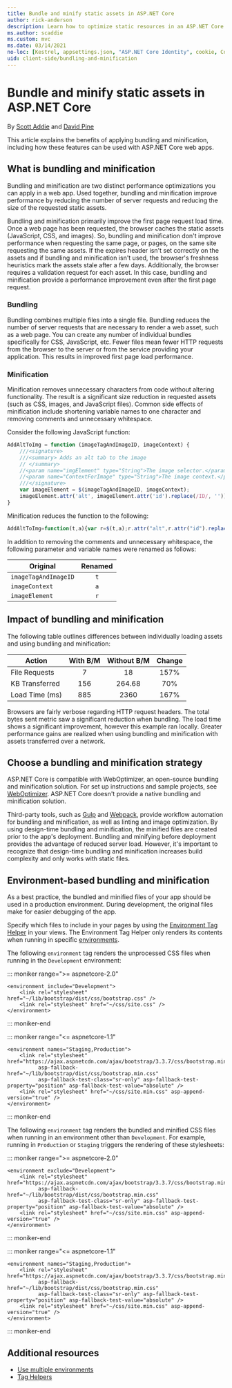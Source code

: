 ```yaml
---
title: Bundle and minify static assets in ASP.NET Core
author: rick-anderson
description: Learn how to optimize static resources in an ASP.NET Core web application by applying bundling and minification techniques.
ms.author: scaddie
ms.custom: mvc
ms.date: 03/14/2021
no-loc: [Kestrel, appsettings.json, "ASP.NET Core Identity", cookie, Cookie, Blazor, "Blazor Server", "Blazor WebAssembly", "Identity", "Let's Encrypt", Razor, SignalR]
uid: client-side/bundling-and-minification
---
```

# Bundle and minify static assets in ASP.NET Core

By [Scott Addie](https://twitter.com/Scott_Addie) and [David Pine](https://twitter.com/davidpine7)

This article explains the benefits of applying bundling and minification, including how these features can be used with ASP.NET Core web apps.

## What is bundling and minification

Bundling and minification are two distinct performance optimizations you can apply in a web app. Used together, bundling and minification improve performance by reducing the number of server requests and reducing the size of the requested static assets.

Bundling and minification primarily improve the first page request load time. Once a web page has been requested, the browser caches the static assets (JavaScript, CSS, and images). So, bundling and minification don't improve performance when requesting the same page, or pages, on the same site requesting the same assets. If the expires header isn't set correctly on the assets and if bundling and minification isn't used, the browser's freshness heuristics mark the assets stale after a few days. Additionally, the browser requires a validation request for each asset. In this case, bundling and minification provide a performance improvement even after the first page request.

### Bundling

Bundling combines multiple files into a single file. Bundling reduces the number of server requests that are necessary to render a web asset, such as a web page. You can create any number of individual bundles specifically for CSS, JavaScript, etc. Fewer files mean fewer HTTP requests from the browser to the server or from the service providing your application. This results in improved first page load performance.

### Minification

Minification removes unnecessary characters from code without altering functionality. The result is a significant size reduction in requested assets (such as CSS, images, and JavaScript files). Common side effects of minification include shortening variable names to one character and removing comments and unnecessary whitespace.

Consider the following JavaScript function:

```javascript
AddAltToImg = function (imageTagAndImageID, imageContext) {
    ///<signature>
    ///<summary> Adds an alt tab to the image
    // </summary>
    //<param name="imgElement" type="String">The image selector.</param>
    //<param name="ContextForImage" type="String">The image context.</param>
    ///</signature>
    var imageElement = $(imageTagAndImageID, imageContext);
    imageElement.attr('alt', imageElement.attr('id').replace(/ID/, ''));
}
```

Minification reduces the function to the following:

```javascript
AddAltToImg=function(t,a){var r=$(t,a);r.attr("alt",r.attr("id").replace(/ID/,""))};
```

In addition to removing the comments and unnecessary whitespace, the following parameter and variable names were renamed as follows:

Original | Renamed
--- | :---:
`imageTagAndImageID` | `t`
`imageContext` | `a`
`imageElement` | `r`

## Impact of bundling and minification

The following table outlines differences between individually loading assets and using bundling and minification:

Action | With B/M | Without B/M | Change
--- | :---: | :---: | :---:
File Requests  | 7   | 18     | 157%
KB Transferred | 156 | 264.68 | 70%
Load Time (ms) | 885 | 2360   | 167%

Browsers are fairly verbose regarding HTTP request headers. The total bytes sent metric saw a significant reduction when bundling. The load time shows a significant improvement, however this example ran locally. Greater performance gains are realized when using bundling and minification with assets transferred over a network.

## Choose a bundling and minification strategy

ASP.NET Core is compatible with WebOptimizer, an open-source bundling and minification solution. For set up instructions and sample projects, see [WebOptimizer](https://github.com/ligershark/WebOptimizer). ASP.NET Core doesn't provide a native bundling and minification solution.

Third-party tools, such as [Gulp](https://gulpjs.com) and [Webpack](https://webpack.js.org), provide workflow automation for bundling and minification, as well as linting and image optimization. By using design-time bundling and minification, the minified files are created prior to the app's deployment. Bundling and minifying before deployment provides the advantage of reduced server load. However, it's important to recognize that design-time bundling and minification increases build complexity and only works with static files.

## Environment-based bundling and minification

As a best practice, the bundled and minified files of your app should be used in a production environment. During development, the original files make for easier debugging of the app.

Specify which files to include in your pages by using the [Environment Tag Helper](xref:mvc/views/tag-helpers/builtin-th/environment-tag-helper) in your views. The Environment Tag Helper only renders its contents when running in specific [environments](xref:fundamentals/environments).

The following `environment` tag renders the unprocessed CSS files when running in the `Development` environment:

::: moniker range=">= aspnetcore-2.0"

```cshtml
<environment include="Development">
    <link rel="stylesheet" href="~/lib/bootstrap/dist/css/bootstrap.css" />
    <link rel="stylesheet" href="~/css/site.css" />
</environment>
```

::: moniker-end

::: moniker range="<= aspnetcore-1.1"

```cshtml
<environment names="Staging,Production">
    <link rel="stylesheet" href="https://ajax.aspnetcdn.com/ajax/bootstrap/3.3.7/css/bootstrap.min.css"
          asp-fallback-href="~/lib/bootstrap/dist/css/bootstrap.min.css"
          asp-fallback-test-class="sr-only" asp-fallback-test-property="position" asp-fallback-test-value="absolute" />
    <link rel="stylesheet" href="~/css/site.min.css" asp-append-version="true" />
</environment>
```

::: moniker-end

The following `environment` tag renders the bundled and minified CSS files when running in an environment other than `Development`. For example, running in `Production` or `Staging` triggers the rendering of these stylesheets:

::: moniker range=">= aspnetcore-2.0"

```cshtml
<environment exclude="Development">
    <link rel="stylesheet" href="https://ajax.aspnetcdn.com/ajax/bootstrap/3.3.7/css/bootstrap.min.css"
          asp-fallback-href="~/lib/bootstrap/dist/css/bootstrap.min.css"
          asp-fallback-test-class="sr-only" asp-fallback-test-property="position" asp-fallback-test-value="absolute" />
    <link rel="stylesheet" href="~/css/site.min.css" asp-append-version="true" />
</environment>
```

::: moniker-end

::: moniker range="<= aspnetcore-1.1"

```cshtml
<environment names="Staging,Production">
    <link rel="stylesheet" href="https://ajax.aspnetcdn.com/ajax/bootstrap/3.3.7/css/bootstrap.min.css"
          asp-fallback-href="~/lib/bootstrap/dist/css/bootstrap.min.css"
          asp-fallback-test-class="sr-only" asp-fallback-test-property="position" asp-fallback-test-value="absolute" />
    <link rel="stylesheet" href="~/css/site.min.css" asp-append-version="true" />
</environment>
```

::: moniker-end

## Additional resources

* [Use multiple environments](xref:fundamentals/environments)
* [Tag Helpers](xref:mvc/views/tag-helpers/intro)
